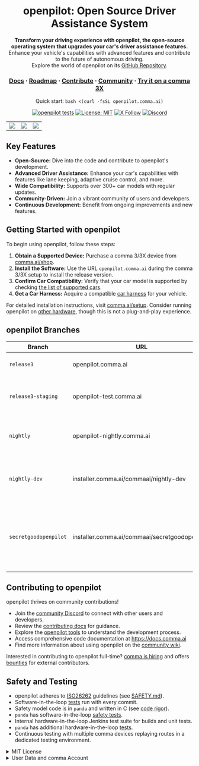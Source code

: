 <div align="center" style="text-align: center;">

<h1>openpilot: Open Source Driver Assistance System</h1>

<p>
  <b>Transform your driving experience with openpilot, the open-source operating system that upgrades your car's driver assistance features.</b>
  <br>
  Enhance your vehicle's capabilities with advanced features and contribute to the future of autonomous driving.
  <br>
  Explore the world of openpilot on its <a href="https://github.com/commaai/openpilot">GitHub Repository</a>.
</p>

<h3>
  <a href="https://docs.comma.ai">Docs</a>
  <span> · </span>
  <a href="https://docs.comma.ai/contributing/roadmap/">Roadmap</a>
  <span> · </span>
  <a href="https://github.com/commaai/openpilot/blob/master/docs/CONTRIBUTING.md">Contribute</a>
  <span> · </span>
  <a href="https://discord.comma.ai">Community</a>
  <span> · </span>
  <a href="https://comma.ai/shop">Try it on a comma 3X</a>
</h3>

Quick start: `bash <(curl -fsSL openpilot.comma.ai)`

[![openpilot tests](https://github.com/commaai/openpilot/actions/workflows/selfdrive_tests.yaml/badge.svg)](https://github.com/commaai/openpilot/actions/workflows/selfdrive_tests.yaml)
[![License: MIT](https://img.shields.io/badge/License-MIT-yellow.svg)](LICENSE)
[![X Follow](https://img.shields.io/twitter/follow/comma_ai)](https://x.com/comma_ai)
[![Discord](https://img.shields.io/discord/469524606043160576)](https://discord.comma.ai)

</div>

<table>
  <tr>
    <td><a href="https://youtu.be/NmBfgOanCyk" title="Video By Greer Viau"><img src="https://github.com/commaai/openpilot/assets/8762862/2f7112ae-f748-4f39-b617-fabd689c3772"></a></td>
    <td><a href="https://youtu.be/VHKyqZ7t8Gw" title="Video By Logan LeGrand"><img src="https://github.com/commaai/openpilot/assets/8762862/92351544-2833-40d7-9e0b-7ef7ae37ec4c"></a></td>
    <td><a href="https://youtu.be/SUIZYzxtMQs" title="A drive to Taco Bell"><img src="https://github.com/commaai/openpilot/assets/8762862/05ceefc5-2628-439c-a9b2-89ce77dc6f63"></a></td>
  </tr>
</table>

## Key Features

*   **Open-Source:** Dive into the code and contribute to openpilot's development.
*   **Advanced Driver Assistance:** Enhance your car's capabilities with features like lane keeping, adaptive cruise control, and more.
*   **Wide Compatibility:** Supports over 300+ car models with regular updates.
*   **Community-Driven:** Join a vibrant community of users and developers.
*   **Continuous Development:** Benefit from ongoing improvements and new features.

## Getting Started with openpilot

To begin using openpilot, follow these steps:

1.  **Obtain a Supported Device:** Purchase a comma 3/3X device from [comma.ai/shop](https://comma.ai/shop/comma-3x).
2.  **Install the Software:** Use the URL `openpilot.comma.ai` during the comma 3/3X setup to install the release version.
3.  **Confirm Car Compatibility:** Verify that your car model is supported by checking [the list of supported cars](docs/CARS.md).
4.  **Get a Car Harness:** Acquire a compatible [car harness](https://comma.ai/shop/car-harness) for your vehicle.

For detailed installation instructions, visit [comma.ai/setup](https://comma.ai/setup). Consider running openpilot on [other hardware](https://blog.comma.ai/self-driving-car-for-free/), though this is not a plug-and-play experience.

## openpilot Branches

| Branch            | URL                                     | Description                                                                         |
| ----------------- | --------------------------------------- | ------------------------------------------------------------------------------------- |
| `release3`        | openpilot.comma.ai                       | The stable release branch.                                                             |
| `release3-staging` | openpilot-test.comma.ai                 | Staging branch for early access to new releases.                                       |
| `nightly`         | openpilot-nightly.comma.ai              | The cutting-edge development branch; may be unstable.                                |
| `nightly-dev`     | installer.comma.ai/commaai/nightly-dev  | Similar to nightly, includes experimental features for some cars.                     |
| `secretgoodopenpilot` | installer.comma.ai/commaai/secretgoodopenpilot | Preview branch from the autonomy team with earlier merges of new driving models. |

## Contributing to openpilot

openpilot thrives on community contributions!

*   Join the [community Discord](https://discord.comma.ai) to connect with other users and developers.
*   Review the [contributing docs](docs/CONTRIBUTING.md) for guidance.
*   Explore the [openpilot tools](tools/) to understand the development process.
*   Access comprehensive code documentation at https://docs.comma.ai
*   Find more information about using openpilot on the [community wiki](https://github.com/commaai/openpilot/wiki).

Interested in contributing to openpilot full-time?  [comma is hiring](https://comma.ai/jobs#open-positions) and offers [bounties](https://comma.ai/bounties) for external contributors.

## Safety and Testing

*   openpilot adheres to [ISO26262](https://en.wikipedia.org/wiki/ISO_26262) guidelines (see [SAFETY.md](docs/SAFETY.md)).
*   Software-in-the-loop [tests](.github/workflows/selfdrive_tests.yaml) run with every commit.
*   Safety model code is in `panda` and written in C (see [code rigor](https://github.com/commaai/panda#code-rigor)).
*   `panda` has software-in-the-loop [safety tests](https://github.com/commaai/panda/tree/master/tests/safety).
*   Internal hardware-in-the-loop Jenkins test suite for builds and unit tests.
*   `panda` has additional hardware-in-the-loop [tests](https://github.com/commaai/panda/blob/master/Jenkinsfile).
*   Continuous testing with multiple comma devices replaying routes in a dedicated testing environment.

<details>
<summary>MIT License</summary>

openpilot is released under the MIT license.  See [LICENSE](LICENSE)

**THIS IS ALPHA QUALITY SOFTWARE FOR RESEARCH PURPOSES ONLY. THIS IS NOT A PRODUCT.
YOU ARE RESPONSIBLE FOR COMPLYING WITH LOCAL LAWS AND REGULATIONS.
NO WARRANTY EXPRESSED OR IMPLIED.**
</details>

<details>
<summary>User Data and comma Account</summary>

By default, openpilot uploads the driving data to our servers. You can also access your data through [comma connect](https://connect.comma.ai/). We use your data to train better models and improve openpilot for everyone.

openpilot is open source software: the user is free to disable data collection if they wish to do so.

openpilot logs the road-facing cameras, CAN, GPS, IMU, magnetometer, thermal sensors, crashes, and operating system logs.
The driver-facing camera and microphone are only logged if you explicitly opt-in in settings.

By using openpilot, you agree to [our Privacy Policy](https://comma.ai/privacy). You understand that use of this software or its related services will generate certain types of user data, which may be logged and stored at the sole discretion of comma. By accepting this agreement, you grant an irrevocable, perpetual, worldwide right to comma for the use of this data.
</details>